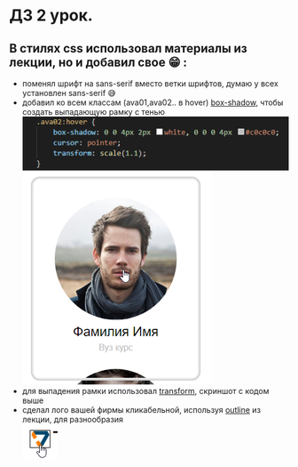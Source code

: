# ДЗ 2 урок.
## В стилях css использовал материалы из лекции, но и добавил свое :grin: :
* поменял шрифт на sans-serif вместо ветки шрифтов, думаю у всех установлен sans-serif :sweat_smile:
* добавил ко всем классам (ava01,ava02.. в hover) [box-shadow](http://htmlbook.ru/css/box-shadow), чтобы создать выпадающую рамку с тенью
![code](/public/readme/Screenshot_2.png)\
![man border](/public/readme/Screenshot_1.png)
* для выпадения рамки использовал [transform](http://htmlbook.ru/css/transform), скриншот с кодом выше
* сделал лого вашей фирмы кликабельной, используя [outline](http://htmlbook.ru/css/outline) из лекции, для разнообразия\
![logo](/public/readme/Screenshot_3.png)
